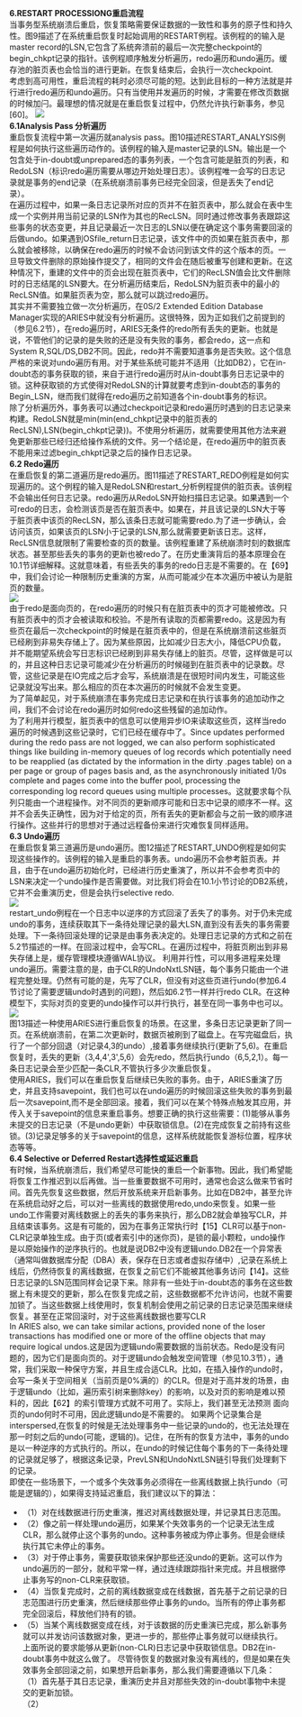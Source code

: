 **6.RESTART PROCESSIONG重启流程**  
当事务型系统崩溃后重启，恢复策略需要保证数据的一致性和事务的原子性和持久性。图9描述了在系统重启恢复时起始调用的RESTART例程。该例程的的输入是master record的LSN,它包含了系统奔溃前的最后一次完整checkpoint的begin_chkpt记录的指针。该例程顺序触发分析遍历，redo遍历和undo遍历。缓存池的脏页表也会恰当的进行更新。在恢复结束后，会执行一次checkpoint.  
考虑到高可用性，重启流程的耗时必须尽可能的短。达到此目标的一种方法就是并行进行redo遍历和undo遍历。只有当使用并发遍历的时候，才需要在修改页数据的时候加闩。最理想的情况就是在重启恢复过程中，仍然允许执行新事务，参见[60]。 
![](./img/fig9.png)  
**6.1Analysis Pass 分析遍历**  
重启恢复流程中第一次遍历就analysis pass。图10描述RESTART_ANALYSIS例程是如何执行这些遍历动作的。该例程的输入是master记录的LSN。输出是一个包含处于in-doubt或unprepared态的事务列表，一个包含可能是脏页的列表，和RedoLSN（标识redo遍历需要从哪边开始处理日志）。该例程唯一会写的日志记录就是事务的end记录（在系统崩溃前事务已经完全回滚，但是丢失了end记录）。  
在遍历过程中，如果一条日志记录所对应的页并不在脏页表中，那么就会在表中生成一个实例并用当前记录的LSN作为其也的RecLSN。同时通过修改事务表跟踪这些事务的状态变更，并且记录最近一次日志的LSN以便在确定这个事务需要回滚的后做undo。如果遇到OSfile_return日志记录，该文件中的页如果在脏页表中，那么就会被移除，以确保在redo遍历的时候不会访问到该文件的这个版本的页。一旦导致文件删除的原始操作提交了，相同的文件会在随后被重写创建和更新。在这种情况下，重建的文件中的页会出现在脏页表中，它们的RecLSN值会比文件删除时的日志结尾的LSN要大。在分析遍历结束后，RedoLSN为脏页表中的最小的RecLSN值。如果脏页表为空，那么就可以跳过redo遍历。  
其实并不需要独立做一次分析遍历，在0S/2 Extended Edition Database Manager实现的ARIES中就没有分析遍历。这很特殊，因为正如我们之前提到的（参见6.2节），在redo遍历时，ARIES无条件的redo所有丢失的更新。也就是说，不管他们的记录的是失败的还是没有失败的事务，都会redo，这一点和System R,SQL/DS,DB2不同。因此，redo并不需要知道事务是否失败。这个信息严格的来说对undo遍历有用。对于某些系统可能并不适用（比如DB2），它在in-doubt态的事务获取的锁，来自于进行redo遍历时从in-doubt事务日志记录中的锁。这种获取锁的方式使得对RedoLSN的计算就要考虑到in-doubt态的事务的Begin_LSN，继而我们就得在redo遍历之前知道各个in-doubt事务的标识。  
除了分析遍历外，事务表可以通过checkpoit记录和redo遍历时遇到的日志记录来构建。RedoLSN就是min(min(end_chkpt记录中的脏页表的RecLSN),LSN(begin_chkpt记录))。不使用分析遍历，就需要使用其他方法来避免更新那些已经归还给操作系统的文件。另一个结论是，在redo遍历中的脏页表不能用来过滤begin_chkpt记录之后的操作日志记录。  
**6.2 Redo遍历**  
在重启恢复的第二道遍历是redo遍历。图11描述了RESTART_REDO例程是如何实现遍历的。这个例程的输入是RedoLSN和restart_分析例程提供的脏页表。该例程不会输出任何日志记录。redo遍历从RedoLSN开始扫描日志记录。如果遇到一个可redo的日志，会检测该页是否在脏页表中。如果在，并且该记录的LSN大于等于脏页表中该页的RecLSN，那么该条日志就可能需要redo.为了进一步确认，会访问该页，如果该页的LSN小于记录的LSN,那么就需要更新该日志。这样，RecLSN信息就限制了需要检查的页的数量。该例程重建了系统崩溃时刻的数据库状态。甚至那些丢失的事务的更新也被redo了。在历史重演背后的基本原理会在10.1节详细解释。这就意味着，有些丢失的事务的redo日志是不需要的。在【69】中，我们会讨论一种限制历史重演的方案，从而可能减少在本次遍历中被认为是脏页的数量。  
![](./img/fig11.png)  
由于redo是面向页的，在redo遍历的时候只有在脏页表中的页才可能被修改。只有脏页表中的页才会被读取和校验。不是所有读取的页都需要redo。这是因为有些页在最后一次checkpoint的时候是在脏页表中的，但是在系统崩溃前这些脏页已经刷到非易失存储上了。因为某些原因，比如减少日志大小，降低CPU负载，并不能期望系统会写日志标识已经刷到非易失存储上的脏页。尽管，这样做是可以的，并且这种日志记录可能减少在分析遍历的时候碰到在脏页表中的记录数。尽管，这些记录是在IO完成之后才会写，系统崩溃是在很短时间内发生，可能这些记录就没写出来。那么相应的页在本次遍历的时候就不会发生变更。  
为了简单起见，对于系统崩溃在事务完成日志记录和在执行该事务的追加动作之间，我们不会讨论在redo遍历时如何redo这些残留的追加动作。  
为了利用并行模型，脏页表中的信息可以使用异步IO来读取这些页，这样当redo遍历的时候遇到这些记录时，它们已经在缓存中了。Since updates performed during the redo pass are not logged, we can also perform sophisticated things like building in-memory queues of log records which potentially need to be reapplied (as dictated by the information in the dirty .pages table) on a per page or group of pages basis and, as the asynchronously initiated 1/0s complete and pages come into the buffer pool, processing the corresponding log record queues using multiple processes。这就要求每个队列只能由一个进程操作。对不同页的更新顺序可能和日志中记录的顺序不一样。这并不会丢失正确性，因为对于给定的页，所有丢失的更新都会与之前一致的顺序进行操作。这些并行的思想对于通过远程备份来进行灾难恢复同样适用。  
**6.3 Undo遍历**  
在重启恢复第三道遍历是undo遍历。图12描述了RESTART_UNDO例程是如何实现这些操作的。该例程的输入是重启的事务表。undo遍历不会参考脏页表。并且，由于在undo遍历初始化时，已经进行历史重演了，所以并不会参考页中的LSN来决定一个undo操作是否需要做。对比我们将会在10.1小节讨论的DB2系统，它并不会重演历史，但是会执行selective redo.  
![](./img/fig12.png)  
restart_undo例程在一个日志中以逆序的方式回滚了丢失了的事务。对于仍未完成undo的事务，连续获取其下一条待处理记录的最大LSN,直到没有丢失的事务需要处理。下一条待回滚处理的记录是由事务表决定的。处理日志记录的方式和之前在5.2节描述的一样。在回滚过程中，会写CRL。在遍历过程中，将脏页刷出到非易失存储上是，缓存管理模块遵循WAL协议。 
利用并行性，可以用多进程来处理undo遍历。需要注意的是，由于CLR的UndoNxtLSN链，每个事务只能由一个进程完整处理。仍然有可能的是，先写了CLR，但没有对这些页进行undo(参加6.4节讨论了需要逻辑undo时遇到的问题)，然后如6.2节一样并行redo CLR。在这种模型下，实际对页的变更的undo操作可以并行执行，甚至在同一事务中也可以。  
![](./img/fig13.png)  
图13描述一种使用ARIES进行重启恢复的场景。在这里，多条日志记录更新了同一页。在系统崩溃前，在第二次更新时，数据页被刷到了磁盘上。在写完磁盘后，执行了一个部分回退（对记录4,3的undo）,接着事务继续执行(更新了5,6)。在重启恢复时，丢失的更新（3,4,4',3',5,6）会先redo，然后执行undo（6,5,2,1）。每一条日志记录会至少匹配一条CLR,不管执行多少次重启恢复。  
使用ARIES，我们可以在重启恢复后继续已失败的事务。由于，ARIES重演了历史，并且支持savepoint，我们也可以在undo遍历的时候回滚这些失败的事务到最后一次savepoint,而不是全部回滚。接着，我们可以在某个特殊点触发其应用，并传入关于savepoint的信息来重启事务。想要正确的执行这些需要：(1)能够从事务未提交的日志记录（不是undo更新）中获取锁信息。(2)在完成恢复之前持有这些锁。(3)记录足够多的关于savepoint的信息，这样系统就能恢复游标位置，程序状态等等。  
**6.4 Selective or Deferred Restart选择性或延迟重启**  
有时候，当系统崩溃后，我们希望尽可能快的重启一个新事物。因此，我们希望能将恢复工作推迟到以后再做。当一些重要数据不可用时，通常也会这么做来节省时间。首先先恢复这些数据，然后开放系统来开启新事务。比如在DB2中，甚至允许在系统启动好之后，可以对一些离线的数据使用redo,undo来恢复。如果一些undo工作需要对离线数据上的丢失的事务来执行，那么DB2就会单独写CLR，并且结束该事务。这是有可能的，因为在事务正常执行时【15】CLR可以基于non-CLR记录单独生成。由于页(或者索引中的迷你页)，是锁的最小颗粒，undo操作是以原始操作的逆序执行的。也就是说DB2中没有逻辑undo.DB2在一个异常表（通常叫做数据库分配（DBA）表，保存在日志或者虚拟存储中）,记录在系统上线后，仍然待恢复的离线数据，在恢复之前它们不能被其他事务访问【14】。这些日志记录的LSN范围同样会记录下来。除非有一些处于in-doubt态的事务在这些数据上有未提交的更新，那么在恢复完成之前，这些数据都不允许访问，也就不需要加锁了。当这些数据上线使用时，恢复机制会使用之前记录的日志记录范围来继续恢复。甚至在正常回滚时，对于这些离线数据也要写CLR  
In ARIES also, we can take similar actions, provided none of the loser transactions has modified one or more of the offline objects that may require logical undos.这是因为逻辑undo需要数据的当前状态。Redo是没有问题的，因为它们是面向页的。对于逻辑undo会触发空间管理（参见10.3节），通常，我们采取一种保守方案，并且生成合适CLR。比如，在插入操作的undo时，会写一条关于空间相关（当前页是0%满的）的CLR。但是对于高并发的场景，由于逻辑undo（比如，遍历索引树来删除key）的影响，以及对页的影响是难以预料的，因此【62】的索引管理方式就不可用了。实际上，我们甚至无法预测 面向页的undo何时不可用，因此逻辑undo是不需要的。 
如果两个记录集合是interspersed,在恢复的时候是无法处理事务中一些记录的undo的，也无法处理在那一时刻之后的undo(可能，逻辑的)。记住，在所有的恢复方法中，事务的undo是以一种逆序的方式执行的。所以，在undo的时候记住每个事务的下一条待处理的记录就足够了，根据这条记录，PrevLSN和UndoNxtLSN链引导我们处理剩下的记录。  
即使在一些场景下，一个或多个失效事务必须得在一些离线数据上执行undo（可能是逻辑的），如果得支持延迟重启，我们建议以下的算法：  
- （1）对在线数据进行历史重演，推迟对离线数据处理，并记录其日志范围。  
- （2）像之前一样处理undo遍历，如果某个失效事务的一个记录无法生成CLR，那么就停止这个事务的undo。这种事务被成为停止事务。但是会继续执行其它未停止的事务。  
- （3）对于停止事务，需要获取锁来保护那些还没undo的更新。这可以作为undo遍历的一部分，就和平常一样，通过连续跟踪指针来完成。并且根据停止事务写的non-CLR来获取锁。  
- （4）当恢复完成时，之前的离线数据变成在线数据，首先基于之前记录的日志范围进行历史重演，然后继续那些停止事务的undo。当所有的停止事务都完全回滚后，释放他们持有的锁。  
- （5）当某个离线数据变成在线，对于该数据的历史重演已完成，那么新事务就可以并发访问该数据对象，更进一步的，那些停止事务就可以继续执行。  
上面所说的要求能够从更新(non-CLR)日志记录中获取锁信息。DB2在in-doubt事务中就这么做了。 
尽管待恢复的数据对象没有离线的，但是如果在失效事务全部回滚之前，如果想开启新事务，那么我们需要遵循以下几条：  
（1）首先基于其日志记录，重演历史并且对那些失效的in-doubt事物中未提交的更新加锁。  
（2）


